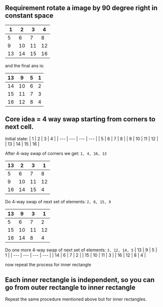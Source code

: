 

## Requirement rotate a image by 90 degree right in constant space

| 1 | 2 | 3 | 4 |
| --- | --- | --- | --- |
| 5 | 6 | 7 | 8 |
| 9 | 10 | 11 | 12 |
| 13 | 14 | 15 | 16 |

and the final ans is:

| 13 | 9 | 5 | 1 |
| --- | --- | --- | --- |
| 14 | 10 | 6 | 2 |
| 15 | 11 | 7 | 3 |
| 16 | 12 | 8 | 4 |


## Core idea = 4 way swap starting from corners to next cell.

Initial state:
| 1 | 2 | 3 | 4 |
| --- | --- | --- | --- |
| 5 | 6 | 7 | 8 |
| 9 | 10 | 11 | 12 |
| 13 | 14 | 15 | 16 |

After 4-way swap of corners we get: `1, 4, 16, 13`

| 13 | 2 | 3 | 1 |
| --- | --- | --- | --- |
| 5 | 6 | 7 | 8 |
| 9 | 10 | 11 | 12 |
| 16 | 14 | 15 | 4 |

Do 4-way swap of next set of elements: `2, 8, 15, 9`

| 13 | 9 | 3 | 1 |
| --- | --- | --- | --- |
| 5 | 6 | 7 | 2 |
| 15 | 10 | 11 | 12 |
| 16 | 14 | 8 | 4 |

Do one more 4-way swap of next set of elements: `3, 12, 14, 5`
| 13 | 9 | 5 | 1 |
| --- | --- | --- | --- |
| 14 | 6 | 7 | 2 |
| 15 | 10 | 11 | 3 |
| 16 | 12 | 8 | 4 |

now repeat the process for inner rectangle

## Each inner rectangle is independent, so you can go from outer rectangle to inner rectangle

Repeat the same procedure mentioned above but for inner rectangles.